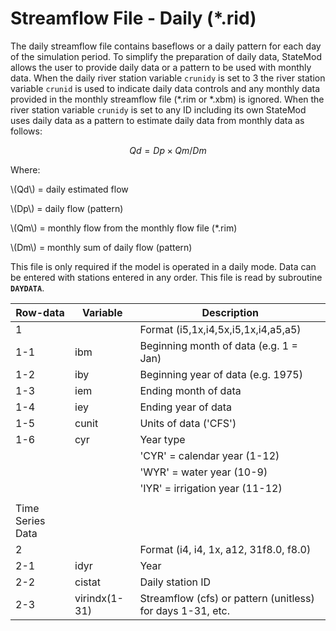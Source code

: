 # Streamflow File - Daily (*.rid) #

The daily streamflow file contains baseflows or a daily pattern for each day of the simulation period. To simplify the preparation of daily data, 
StateMod allows the user to provide daily data or a pattern to be used with monthly data. When the daily river station variable `crunidy` is set to 
3 the river station variable `crunid` is used to indicate daily data controls and any monthly data provided in the monthly streamflow file (\*.rim or \*.xbm) 
is ignored. When the river station variable `crunidy` is set to any ID including its own StateMod uses daily data as a pattern to estimate daily data from 
monthly data as follows:

$$Qd = Dp \times Qm / Dm$$

Where:

\\(Qd\\) = daily estimated flow

\\(Dp\\) = daily flow (pattern)

\\(Qm\\) = monthly flow from the monthly flow file (\*.rim)

\\(Dm\\) = monthly sum of daily flow (pattern)

This file is only required if the model is operated in a daily mode. Data can be entered with stations entered in any order. This file is read by subroutine **`DAYDATA`**.

| Row-data							| Variable						| Description 								|				
| ------------------				| --------------------			| --------									|
| 1	 								| 								| Format (i5,1x,i4,5x,i5,1x,i4,a5,a5)
| 1-1								| ibm							| Beginning month of data (e.g. 1 = Jan)
| 1-2								| iby							| Beginning year of data (e.g. 1975)
| 1-3								| iem							| Ending month of data
| 1-4								| iey							| Ending year of data 
| 1-5								| cunit							| Units of data ('CFS')
| 1-6								| cyr							| Year type 
| 									| 								| 'CYR' = calendar year (1-12)
| 									| 								| 'WYR' = water year (10-9)
| 									| 								| 'IYR' = irrigation year (11-12)
| | | |
| Time Series Data | | |
| 2									| 								| Format (i4, i4, 1x, a12, 31f8.0, f8.0)
| 2-1								| idyr							| Year
| 2-2								| cistat						| Daily station ID
| 2-3								| virindx(1-31)					| Streamflow (cfs) or pattern (unitless) for days 1-31, etc. 
